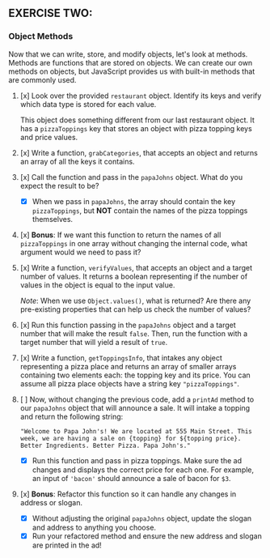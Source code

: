 ## EXERCISE TWO:

### Object Methods

Now that we can write, store, and modify objects, let's look at methods. Methods are functions that are stored on objects. We can create our own methods on objects, but JavaScript provides us with built-in methods that are commonly used.

1. [x] Look over the provided `restaurant` object. Identify its keys and verify which data type is stored for each value.

   This object does something different from our last restaurant object. It has a `pizzaToppings` key that stores an object with pizza topping keys and price values.

2. [x] Write a function, `grabCategories`, that accepts an object and returns an array of all the keys it contains.

3. [x] Call the function and pass in the `papaJohns` object. What do you expect the result to be?

   - [x] When we pass in `papaJohns`, the array should contain the key `pizzaToppings`, but **NOT** contain the names of the pizza toppings themselves.

4. [x] **Bonus**: If we want this function to return the names of all `pizzaToppings` in one array without changing the internal code, what argument would we need to pass it?

5. [x] Write a function, `verifyValues`, that accepts an object and a target number of values. It returns a boolean representing if the number of values in the object is equal to the input value.

   _Note_: When we use `Object.values()`, what is returned? Are there any pre-existing properties that can help us check the number of values?

6. [x] Run this function passing in the `papaJohns` object and a target number that will make the result `false`. Then, run the function with a target number that will yield a result of `true`.

7. [x] Write a function, `getToppingsInfo`, that intakes any object representing a pizza place and returns an array of smaller arrays containing two elements each: the topping key and its price. You can assume all pizza place objects have a string key `"pizzaToppings"`.

8. [ ] Now, without changing the previous code, add a `printAd` method to our `papaJohns` object that will announce a sale. It will intake a topping and return the following string:

   `"Welcome to Papa John's! We are located at 555 Main Street. This week, we are having a sale on {topping} for ${topping price}. Better Ingredients. Better Pizza. Papa John's."`

   - [x] Run this function and pass in pizza toppings. Make sure the ad changes and displays the correct price for each one. For example, an input of `'bacon'` should announce a sale of bacon for `$3`.

9. [x] **Bonus**: Refactor this function so it can handle any changes in address or slogan.

   - [x] Without adjusting the original `papaJohns` object, update the slogan and address to anything you choose.
   - [x] Run your refactored method and ensure the new address and slogan are printed in the ad!
